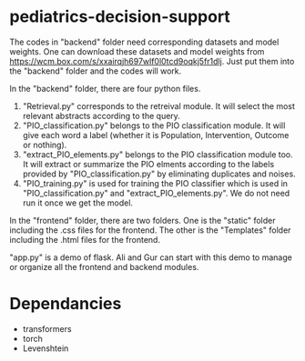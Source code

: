 # pediatrics-decision-support
The codes in "backend" folder need corresponding datasets and model weights. One can download these datasets and model weights from https://wcm.box.com/s/xxairqjh697wlf0l0tcd9oqkj5fr1dlj. Just put them into the "backend" folder and the codes will work.

In the "backend" folder, there are four python files.
1. "Retrieval.py" corresponds to the retreival module. It will select the most relevant abstracts according to the query.
2. "PIO_classification.py" belongs to the PIO classification module. It will give each word a label (whether it is Population, Intervention, Outcome or nothing).
3. "extract_PIO_elements.py" belongs to the PIO classification module too. It will extract or summarize the PIO elments according to the labels provided by "PIO_classification.py" by eliminating duplicates and noises.
4. "PIO_training.py" is used for training the PIO classifier which is used in "PIO_classification.py" and "extract_PIO_elements.py". We do not need run it once we get the model.

In the "frontend" folder, there are two folders. One is the "static" folder including the .css files for the frontend. The other is the "Templates" folder including the .html files for the frontend.

"app.py" is a demo of flask. Ali and Gur can start with this demo to manage or organize all the frontend and backend modules.

# Dependancies

 - transformers
 - torch
 - Levenshtein
